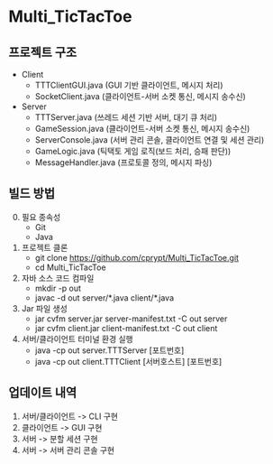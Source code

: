 # Multi_TicTacToe

## 프로젝트 구조
- Client
    - TTTClientGUI.java (GUI 기반 클라이언트, 메시지 처리)
    - SocketClient.java (클라이언트-서버 소켓 통신, 메시지 송수신)
- Server
    - TTTServer.java (쓰레드 세션 기반 서버, 대기 큐 처리)
    - GameSession.java (클라이언트-서버 소켓 통신, 메시지 송수신)
    - ServerConsole.java (서버 관리 콘솔, 클라이언트 연결 및 세션 관리)
    - GameLogic.java (틱택토 게임 로직(보드 처리, 승패 판단))
    - MessageHandler.java (프로토콜 정의, 메시지 파싱)

## 빌드 방법
0. 필요 종속성
    - Git
    - Java
1. 프로젝트 클론
    - git clone https://github.com/cprypt/Multi_TicTacToe.git
    - cd Multi_TicTacToe
2. 자바 소스 코드 컴파일
    - mkdir -p out
    - javac -d out server/\*.java client/\*.java
3. Jar 파일 생성
    - jar cvfm server.jar server-manifest.txt -C out server
    - jar cvfm client.jar client-manifest.txt -C out client
4. 서버/클라이언트 터미널 환경 실행
    - java -cp out server.TTTServer [포트번호]
    - java -cp out client.TTTClient [서버호스트] [포트번호]

## 업데이트 내역
1. 서버/클라이언트 -> CLI 구현
2. 클라이언트 -> GUI 구현
3. 서버 -> 분할 세션 구현
4. 서버 -> 서버 관리 콘솔 구현
